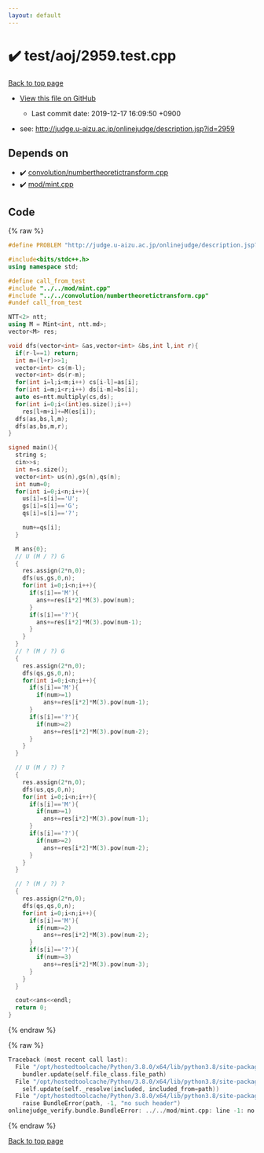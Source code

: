 ```yaml
---
layout: default
---
```


<!-- mathjax config similar to math.stackexchange -->
<script type="text/javascript" async
  src="https://cdnjs.cloudflare.com/ajax/libs/mathjax/2.7.5/MathJax.js?config=TeX-MML-AM_CHTML">
</script>
<script type="text/x-mathjax-config">
  MathJax.Hub.Config({
    TeX: { equationNumbers: { autoNumber: "AMS" }},
    tex2jax: {
      inlineMath: [ ['$','$'] ],
      processEscapes: true
    },
    "HTML-CSS": { matchFontHeight: false },
    displayAlign: "left",
    displayIndent: "2em"
  });
</script>

<script type="text/javascript" src="https://cdnjs.cloudflare.com/ajax/libs/jquery/3.4.1/jquery.min.js"></script>
<script src="https://cdn.jsdelivr.net/npm/jquery-balloon-js@1.1.2/jquery.balloon.min.js" integrity="sha256-ZEYs9VrgAeNuPvs15E39OsyOJaIkXEEt10fzxJ20+2I=" crossorigin="anonymous"></script>
<script type="text/javascript" src="../../../assets/js/copy-button.js"></script>
<link rel="stylesheet" href="../../../assets/css/copy-button.css" />


# :heavy_check_mark: test/aoj/2959.test.cpp

<a href="../../../index.html">Back to top page</a>

* <a href="{{ site.github.repository_url }}/blob/master/test/aoj/2959.test.cpp">View this file on GitHub</a>
    - Last commit date: 2019-12-17 16:09:50 +0900


* see: <a href="http://judge.u-aizu.ac.jp/onlinejudge/description.jsp?id=2959">http://judge.u-aizu.ac.jp/onlinejudge/description.jsp?id=2959</a>


## Depends on

* :heavy_check_mark: <a href="../../../library/convolution/numbertheoretictransform.cpp.html">convolution/numbertheoretictransform.cpp</a>
* :heavy_check_mark: <a href="../../../library/mod/mint.cpp.html">mod/mint.cpp</a>


## Code

<a id="unbundled"></a>
{% raw %}
```cpp
#define PROBLEM "http://judge.u-aizu.ac.jp/onlinejudge/description.jsp?id=2959"

#include<bits/stdc++.h>
using namespace std;

#define call_from_test
#include "../../mod/mint.cpp"
#include "../../convolution/numbertheoretictransform.cpp"
#undef call_from_test

NTT<2> ntt;
using M = Mint<int, ntt.md>;
vector<M> res;

void dfs(vector<int> &as,vector<int> &bs,int l,int r){
  if(r-l==1) return;
  int m=(l+r)>>1;
  vector<int> cs(m-l);
  vector<int> ds(r-m);
  for(int i=l;i<m;i++) cs[i-l]=as[i];
  for(int i=m;i<r;i++) ds[i-m]=bs[i];
  auto es=ntt.multiply(cs,ds);
  for(int i=0;i<(int)es.size();i++)
    res[l+m+i]+=M(es[i]);
  dfs(as,bs,l,m);
  dfs(as,bs,m,r);
}

signed main(){
  string s;
  cin>>s;
  int n=s.size();
  vector<int> us(n),gs(n),qs(n);
  int num=0;
  for(int i=0;i<n;i++){
    us[i]=s[i]=='U';
    gs[i]=s[i]=='G';
    qs[i]=s[i]=='?';

    num+=qs[i];
  }

  M ans{0};
  // U (M / ?) G
  {
    res.assign(2*n,0);
    dfs(us,gs,0,n);
    for(int i=0;i<n;i++){
      if(s[i]=='M'){
        ans+=res[i*2]*M(3).pow(num);
      }
      if(s[i]=='?'){
        ans+=res[i*2]*M(3).pow(num-1);
      }
    }
  }
  // ? (M / ?) G
  {
    res.assign(2*n,0);
    dfs(qs,gs,0,n);
    for(int i=0;i<n;i++){
      if(s[i]=='M'){
        if(num>=1)
          ans+=res[i*2]*M(3).pow(num-1);
      }
      if(s[i]=='?'){
        if(num>=2)
          ans+=res[i*2]*M(3).pow(num-2);
      }
    }
  }

  // U (M / ?) ?
  {
    res.assign(2*n,0);
    dfs(us,qs,0,n);
    for(int i=0;i<n;i++){
      if(s[i]=='M'){
        if(num>=1)
          ans+=res[i*2]*M(3).pow(num-1);
      }
      if(s[i]=='?'){
        if(num>=2)
          ans+=res[i*2]*M(3).pow(num-2);
      }
    }
  }

  // ? (M / ?) ?
  {
    res.assign(2*n,0);
    dfs(qs,qs,0,n);
    for(int i=0;i<n;i++){
      if(s[i]=='M'){
        if(num>=2)
          ans+=res[i*2]*M(3).pow(num-2);
      }
      if(s[i]=='?'){
        if(num>=3)
          ans+=res[i*2]*M(3).pow(num-3);
      }
    }
  }

  cout<<ans<<endl;
  return 0;
}

```
{% endraw %}

<a id="bundled"></a>
{% raw %}
```cpp
Traceback (most recent call last):
  File "/opt/hostedtoolcache/Python/3.8.0/x64/lib/python3.8/site-packages/onlinejudge_verify/docs.py", line 345, in write_contents
    bundler.update(self.file_class.file_path)
  File "/opt/hostedtoolcache/Python/3.8.0/x64/lib/python3.8/site-packages/onlinejudge_verify/bundle.py", line 156, in update
    self.update(self._resolve(included, included_from=path))
  File "/opt/hostedtoolcache/Python/3.8.0/x64/lib/python3.8/site-packages/onlinejudge_verify/bundle.py", line 54, in _resolve
    raise BundleError(path, -1, "no such header")
onlinejudge_verify.bundle.BundleError: ../../mod/mint.cpp: line -1: no such header

```
{% endraw %}

<a href="../../../index.html">Back to top page</a>

